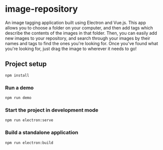 # image-repository

An image tagging application built using Electron and Vue.js. This app allows you to choose a folder on your computer, and then add tags which describe the contents of the images in that folder. Then, you can easily add new images to your repository, and search through your images by their names and tags to find the ones you're looking for. Once you've found what you're looking for, just drag the image to wherever it needs to go!

## Project setup
```
npm install
```
### Run a demo
```
npm run demo
```
### Start the project in development mode
```
npm run electron:serve
```
### Build a standalone application
```
npm run electron:build
```